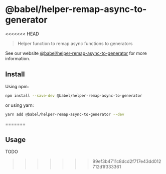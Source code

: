 # @babel/helper-remap-async-to-generator

<<<<<<< HEAD
> Helper function to remap async functions to generators

See our website [@babel/helper-remap-async-to-generator](https://babeljs.io/docs/en/next/babel-helper-remap-async-to-generator.html) for more information.

## Install

Using npm:

```sh
npm install --save-dev @babel/helper-remap-async-to-generator
```

or using yarn:

```sh
yarn add @babel/helper-remap-async-to-generator --dev
```
=======
## Usage

TODO
>>>>>>> 99ef3b4711c8dcd2f717e43dd012712d1f333361
